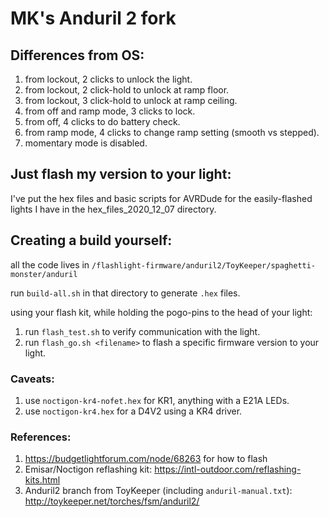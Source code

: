 # MK's Anduril 2 fork

## Differences from OS:
  1. from lockout, 2 clicks to unlock the light.
  2. from lockout, 2 click-hold to unlock at ramp floor.
  3. from lockout, 3 click-hold to unlock at ramp ceiling.
  4. from off and ramp mode, 3 clicks to lock.
  5. from off, 4 clicks to do battery check.
  6. from ramp mode, 4 clicks to change ramp setting (smooth vs stepped).
  7. momentary mode is disabled.

## Just flash my version to your light:
I've put the hex files and basic scripts for AVRDude for the easily-flashed lights I have in the hex_files_2020_12_07 directory.

## Creating a build yourself:
all the code lives in `/flashlight-firmware/anduril2/ToyKeeper/spaghetti-monster/anduril`

run `build-all.sh` in that directory to generate `.hex` files.

using your flash kit, while holding the pogo-pins to the head of your light: 
  1. run `flash_test.sh` to verify communication with the light.
  2. run `flash_go.sh <filename>` to flash a specific firmware version to your light.
  
### Caveats:
  1. use `noctigon-kr4-nofet.hex` for KR1, anything with a E21A LEDs.
  2. use `noctigon-kr4.hex` for a D4V2 using a KR4 driver.

### References:
  1. https://budgetlightforum.com/node/68263 for how to flash
  2. Emisar/Noctigon reflashing kit: https://intl-outdoor.com/reflashing-kits.html
  3. Anduril2 branch from ToyKeeper (including `anduril-manual.txt`): http://toykeeper.net/torches/fsm/anduril2/
